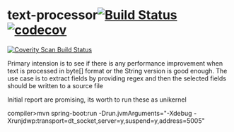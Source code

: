 # text-processor[![Build Status](https://travis-ci.org/arunsoman/text-processor.svg?branch=master)](https://travis-ci.org/arunsoman/text-processor) [![codecov](https://codecov.io/gh/arunsoman/text-processor/branch/master/graph/badge.svg)](https://codecov.io/gh/arunsoman/text-processor)<a href="https://scan.coverity.com/projects/arunsoman-text-processor">
  <img alt="Coverity Scan Build Status"
       src="https://img.shields.io/coverity/scan/10887.svg"/>
</a>

Primary intension is to see if there is any performance improvement when text is processed in byte[] format or the String version is good enough. The use case is to extract fields by providing regex and then the selected fields should be written to a source file

Initial report are promising, its worth to run these as unikernel

compiler>mvn spring-boot:run -Drun.jvmArguments="-Xdebug -Xrunjdwp:transport=dt_socket,server=y,suspend=y,address=5005"
